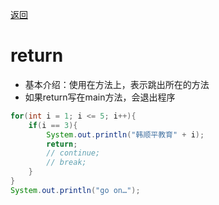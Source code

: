 [返回](控制结构.md)

# return
- 基本介绍：使用在方法上，表示跳出所在的方法
- 如果return写在main方法，会退出程序

```java
for(int i = 1; i <= 5; i++){
    if(i == 3){
        System.out.println("韩顺平教育" + i);
        return; 
        // continue;
        // break; 
    }
}
System.out.println("go on…");
```